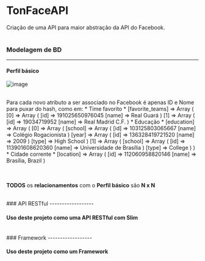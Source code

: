 TonFaceAPI
=======

Criação de uma API para maior abstração da API do Facebook.
<br><br>

### Modelagem de BD
------------------

#### Perfil básico
 ![image](https://github.com/TonGarcia/FaceAPI/blob/sprint1/FaceApp/modelagem/perfil-basico-RedeSocial.png?raw=true) 
 
 <br>
 Para cada novo atributo a ser associado no Facebook é apenas ID e Nome para puxar do hash, como em: 
 * Time favorito
  * [favorite_teams] => Array ( [0] => Array ( [id] => 191025650976045 [name] => Real Guará ) [1] => Array ( [id] => 19034719952 [name] => Real Madrid C.F. )
 * Educação 
  * [education] => Array ( [0] => Array ( [school] => Array ( [id] => 103125803065667 [name] => Colégio Rogacionista ) [year] => Array ( [id] => 136328419721520 [name] => 2009 ) [type] => High School ) [1] => Array ( [school] => Array ( [id] => 113901608620360 [name] => Universidade de Brasília ) [type] => College ) )
 * Cidade corrente
  * [location] => Array ( [id] => 112060958820146 [name] => Brasília, Brazil )
  

<br><br>
__TODOS__ os __relacionamentos__ com o __Perfil básico__ são __N x N__

<br>
### API RESTful
------------------

#### Uso deste projeto como uma API RESTful com Slim


<br>
### Framework
------------------

#### Uso deste projeto como um Framework





